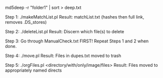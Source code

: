 md5deep -r "folder1" | sort > deep.txt

Step 1: ./makeMatchList.pl
Result: matchList.txt (hashes then full link, removes .DS_stores)

Step 2: ./deleteList.pl
Result: Discern which file(s) to delete

Step 3: Go through ManualCheck.txt FIRST!  Repeat Steps 1 and 2 when done.

Step 4: ./move.pl
Result: Files in dupes.txt moved to trash

Step 5: ./orgFiles.pl <directory/with/only/image/files>
Result: Files moved to appropriately named directs

